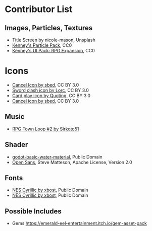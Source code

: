 # Contributor List

## Images, Particles, Textures

* Title Screen by nicole-mason, Unsplash
* [Kenney's Particle Pack](https://www.kenney.nl/assets/particle-pack), CC0
* [Kenney's UI Pack: RPG Expansion](https://www.kenney.nl/assets/ui-pack-rpg-expansion), CC0

# Icons

* [Cancel Icon by sbed](http://opengameart.org/content/95-game-icons), CC BY 3.0
* [Sword clash icon by Lorc](https://game-icons.net/1x1/lorc/sword-clash.html), CC BY 3.0
* [Card play icon by Quoting](https://game-icons.net/1x1/quoting/card-play.html),  CC BY 3.0
* [Cancel icon by sbed](https://game-icons.net/1x1/sbed/cancel.html), CC BY 3.0

## Music

* [RPG Town Loop #2 by Sirkoto51](https://freesound.org/people/Sirkoto51/sounds/349179/)

## Shader

* [godot-basic-water-material](https://github.com/Maujoe/godot-basic-water-material), Public Domain
* [Open Sans](https://fonts.google.com/specimen/Open+Sans?selection.family=Open+Sans), Steve Matteson, Apache License, Version 2.0

## Fonts

* [NES Cyrillic by xbost](http://www.pentacom.jp/pentacom/bitfontmaker2/gallery/?id=234), Public Domain
* [NES Cyrillic by xbost](http://www.pentacom.jp/pentacom/bitfontmaker2/gallery/?id=234), Public Domain

## Possible Includes

* Gems https://emerald-eel-entertainment.itch.io/gem-asset-pack